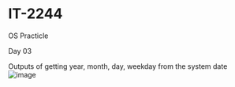 # IT-2244
OS Practicle

Day 03

Outputs of getting year, month, day, weekday from the system date
![image](https://github.com/user-attachments/assets/f34b2e35-ce27-4b25-a7c1-bcfbae21882d)

